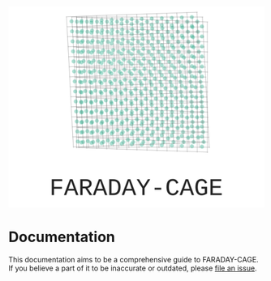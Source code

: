 <img src="./logo.svg" style="float:right; margin:0em 0em 3em 1em"/>

# Documentation  

This documentation aims to be a comprehensive guide to FARADAY-CAGE.
If you believe a part of it to be inaccurate or outdated, please
[file an issue](https://github.com/faraday-cage/deer/issues/new).
